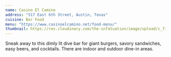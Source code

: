 ```yaml
---
name: Casino El Camino
address: "517 East 6th Street, Austin, Texas"
cuisine: Bar Food
menu: "https://www.casinoelcamino.net/food-menu/"
thumbnail: https://res.cloudinary.com/the-infatuation/image/upload/c_fill,w_1200,ar_4:3,g_center,f_auto/images/CasinoElCamino_MealHoriz_TaylorHannan_Austin1_kvjirw
---
```


Sneak away to this dimly lit dive bar for giant burgers, savory sandwiches, easy beers, and cocktails. There are indoor and outdoor dine-in areas.
